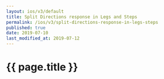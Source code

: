 ```yaml
---
layout: ios/v3/default
title: Split Directions response in Legs and Steps
permalink: /ios/v3/split-directions-response-in-legs-steps
published: true
date: 2019-07-10
last_modified_at: 2019-07-12
---
```


# {{ page.title }}
